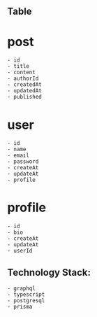 ## Table

# post

    - id
    - title
    - content
    - authorId
    - createdAt
    - updatedAt
    - published

# user

    - id
    - name
    - email
    - password
    - createAt
    - updateAt
    - profile

# profile

    - id
    - bio
    - createAt
    - updateAt
    - userId

## Technology Stack:

    - graphql
    - typescript
    - postgresql
    - prisma
